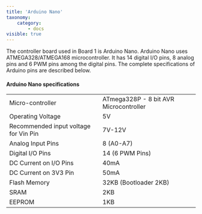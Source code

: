 ```yaml
---
title: 'Arduino Nano'
taxonomy:
    category:
        - docs
visible: true
---
```


The controller board used in Board 1 is Arduino Nano. Arduino Nano uses ATMEGA328/ATMEGA168 microcontroller. It has 14 digital I/O pins, 8 analog pins and 6 PWM pins among the digital pins. The complete specifications of Arduino pins are described below.  
#### Arduino Nano specifications
|   |   |
| - | - |
| Micro-controller | ATmega328P - 8 bit AVR Microcontroller |
| Operating Voltage | 5V |
| Recommended input voltage for Vin Pin | 7V-12V |
| Analog Input Pins | 8 (A0-A7) |
| Digital I/O Pins | 14 (6 PWM Pins) |
| DC Current on I/O Pins | 40mA |
| DC Current on 3V3 Pin | 50mA |
| Flash Memory | 32KB (Bootloader 2KB) |
| SRAM | 2KB |
| EEPROM | 1KB |
